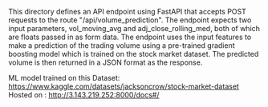 This directory defines an API endpoint using FastAPI that accepts POST requests to the route "/api/volume_prediction". The endpoint expects two input parameters, vol_moving_avg and adj_close_rolling_med, both of which are floats passed in as form data. The endpoint uses the input features to make a prediction of the trading volume using a pre-trained gradient boosting model which is trained on the stock market dataset. The predicted volume is then returned in a JSON format as the response.

ML model trained on this Dataset: https://www.kaggle.com/datasets/jacksoncrow/stock-market-dataset
Hosted on : http://3.143.219.252:8000/docs#/
